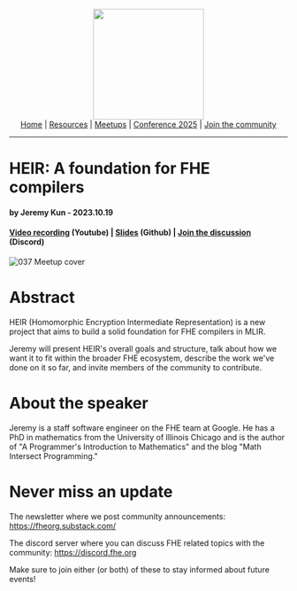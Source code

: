 <!-- Main header navigation -->
<p align="center">
  <img width="200" src="https://user-images.githubusercontent.com/5758427/180978488-db825482-5a58-4c7c-9589-c494a6f0be04.png"><br/>
  <a href="https://fhe-org.github.io">Home</a> | <a href="https://fhe-org.github.io/resources">Resources</a> | <a href="https://fhe-org.github.io/meetups/">Meetups</a> | <a href="https://fhe-org.github.io/conferences/conference-2025/">Conference 2025</a> | <a href="https://fhe-org.github.io/community">Join the community</a>
</p>
<hr/>
<!-- /Main header navigation -->


# HEIR: A foundation for FHE compilers
#### by Jeremy Kun - 2023.10.19 
#### <a href="https://www.youtube.com/watch?v=kqDFdKUTNA4&list=PLnbmMskCVh1chnSM8Jjy6Nk3IH6fpn7MM&index=1">Video recording</a> (Youtube) | <a href="https://github.com/FHE-org/fhe-org.github.io/files/13048009/037.HEIR.A.foundation.for.FHE.compilers.FHE.org.talk.pdf">Slides</a> (Github) | <a href="https://discord.fhe.org">Join the discussion</a> (Discord)

![037 Meetup cover](https://github.com/FHE-org/fhe-org.github.io/assets/37557436/0c67fc02-ffbd-46fc-86b6-95a67f60f449)

# Abstract

HEIR (Homomorphic Encryption Intermediate Representation) is a new project that aims to build a solid foundation for FHE compilers in MLIR.

Jeremy will present HEIR's overall goals and structure, talk about how we want it to fit within the broader FHE ecosystem, describe the work we've done on it so far, and invite members of the community to contribute.

# About the speaker

Jeremy is a staff software engineer on the FHE team at Google. He has a PhD in mathematics from the University of Illinois Chicago and is the author of "A Programmer's Introduction to Mathematics" and the blog "Math Intersect Programming."

# Never miss an update

The newsletter where we post community announcements: https://fheorg.substack.com/

The discord server where you can discuss FHE related topics with the community: https://discord.fhe.org

Make sure to join either (or both) of these to stay informed about future events!
